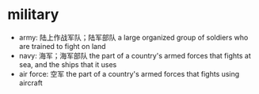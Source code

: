 # military

- army: 陆上作战军队；陆军部队 a large organized group of soldiers who are trained to fight on land
- navy: 海军；海军部队 the part of a country's armed forces that fights at sea, and the ships that it uses
- air force: 空军 the part of a country's armed forces that fights using aircraft
